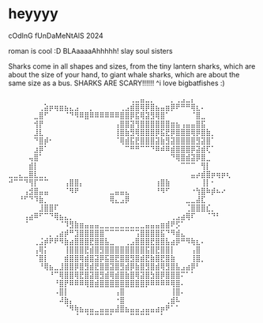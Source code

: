 # heyyyy 
cOdInG fUnDaMeNtAlS 2024

roman is cool
:D
BLAaaaaAhhhhh!
slay soul sisters

Sharks come in all shapes and sizes, from the tiny lantern sharks, which are about the size of your hand, to giant whale sharks, which are about the same size as a bus.
SHARKS ARE SCARY!!!!!!
^i love bigbatfishes
:)

⠀⠀⠀⠀⠀⠀⠀⠀⠀⠀⠀⠀⠀⠀⠀⠀⠀⠀⠀⠀⠀⠀⠀⠀⢀⣀⣤⣀⡀⠀⠀⠀⡀⢀⣠⣀⡄⠀⠀⠀⠀⠀⠀⠀
⠀⠀⠀⠀⠀⠀⢀⣵⡶⢶⣶⣦⣄⣠⠀⠀⡀⠀⠀⠀⠀⠀⢀⣠⣾⣿⢿⡿⣿⣦⣤⣶⡿⠟⠛⠛⢿⣆⠄⠀⠀⠀⠀⠀
⠀⠀⠀⠀⠀⣀⣿⠋⠀⠀⠀⠈⠙⠻⠿⣿⠿⠿⠿⠿⠿⠿⣿⣿⡿⣯⢿⣽⣻⢿⣿⠁⠀⠀⠀⠀⠈⣿⣀⠀⠀⠀⠀⠀
⠀⠀⠀⠀⠀⢺⡟⠀⠀⠀⠀⠀⠀⠀⠀⠀⠀⠀⠀⠀⠀⢠⣿⣿⣽⢻⣿⣿⣿⣿⣿⣿⣶⣦⢠⣤⣤⣿⣯⠀⠀⠀⠀⠀
⠀⠀⠀⠀⠀⣸⣇⠀⠀⠀⠀⠀⠀⠀⠀⠀⠀⠀⠀⠀⠀⢸⣿⣷⣻⢿⣿⣿⣿⡿⣯⣟⡿⣿⣿⣿⢿⡿⣿⣷⡀⠀⠀⠀
⠀⠀⠀⠀⠀⠙⣿⡾⠂⠀⠀⠀⠀⠀⠀⠀⠀⠀⠀⠀⠀⠈⢿⣾⣯⣟⣿⣿⣿⣽⣷⣻⣽⣿⣿⣿⣿⣻⣽⣿⠁⠀⠀⠀
⠀⠀⠀⠀⠀⣰⡿⠁⠀⠀⠀⠀⠀⠀⠀⠀⠀⠀⠀⠀⠀⠀⠀⠉⠛⠛⠉⠉⠙⠿⠾⠿⣾⣿⣿⣿⡿⣽⣾⢏⠁⠀⠀⠀
⠀⠀⠀⠀⢤⣿⠁⠀⠀⠀⠀⠀⠀⠀⠀⠀⠀⠀⠀⠀⠀⠀⠀⠀⠀⠀⠀⠀⠀⠀⠀⠀⠙⢿⣿⣾⣽⡿⣿⣀⠀⠀⠀⠀
⠀⠀⠀⠀⣾⡇⠀⠀⠀⠀⠀⠀⠀⠀⠀⠀⠀⠀⠀⠀⠀⠀⠀⠀⠀⠀⠀⠀⠀⠀⠀⠀⠀⠀⠉⠉⠉⠀⢻⡇⠀⠀⠀⠀
⣀⣀⣄⣀⣿⣇⣀⡀⠀⠀⠀⠀⠀⠀⠀⠀⠀⠀⠀⠀⠀⠀⠀⠀⠀⠀⠀⠀⠀⠀⠀⠀⠀⠀⠀⠀⣤⡴⣾⣿⡶⢶⡶⢆
⠚⠉⠉⠙⢻⡏⠉⠉⠀⠀⠀⢠⣿⣿⡄⠀⠀⠀⠀⠀⠀⠀⠀⠀⠀⠀⠀⠀⠀⢰⣿⣷⠀⠀⠀⠀⠀⠀⢸⡇⠂⠀⠀⠀
⠀⠀⠀⢠⣺⣿⣤⣤⠀⠀⠀⠈⠻⠟⠀⠀⠀⠀⠀⠀⣀⣤⣤⣄⠀⠀⠀⠀⠀⠘⠻⠋⠀⠀⠀⠀⠐⢳⣿⠷⡾⠦⠔⠀
⠀⠀⠘⠋⠙⠹⣷⡀⠀⠀⠀⠀⠀⠀⠀⠀⠀⠀⠀⠀⢿⣄⣠⡿⠀⠀⠀⠀⠀⠀⠀⠀⠀⠀⠀⣀⣀⣼⣏⠀⠀⠀⠀⠀
⠀⠀⠀⠀⠀⠀⣸⣿⣿⠏⠀⠀⠀⠀⠀⠀⠀⠀⠀⠀⠀⠀⠀⠀⠀⠀⠀⠀⠀⠀⠀⠀⠀⠀⠀⢈⣿⣿⣿⣎⡀⠀⠀⠀
⠀⠀⠀⢠⣴⠿⠋⠉⠙⢿⣦⣄⡀⠀⠀⠀⠀⠀⠀⠀⠀⠀⠀⠀⠀⠀⠀⠀⠀⠀⠀⠀⢀⣠⣴⢿⠏⠀⠀⠈⠙⠃⠀⠀
⠀⠀⠀⠈⠀⠀⠀⠀⠀⠀⠈⠹⣻⣷⣶⣤⣤⣤⣀⣀⣀⣀⣀⣀⣀⣀⣀⣤⣤⣤⣶⣾⠟⡫⠁⠀⠀⠀⠀⠀⠀⠀⠀⠀
⠀⠀⠀⠀⠀⠀⠀⠀⡀⢀⣴⡾⠛⣹⣿⣿⣿⣿⣿⠉⠉⠉⠉⠉⠉⢩⣿⣿⣿⣿⣯⠙⠻⣾⣄⠀⠀⠀⠀⠀⠀⠀⠀⠀
⠀⠀⠀⠀⠀⢀⣨⡾⠟⠟⠻⣷⣴⣿⣿⣿⣟⣿⣿⣧⣀⠀⠀⢀⣠⣿⣿⣿⣟⣿⣿⣧⣴⡿⠛⠻⢷⣆⠄⠀⠀⠀⠀⠀
⠀⠀⠀⠀⠀⢠⢿⡅⠀⠀⠀⢸⣿⣿⣿⣟⣾⣿⣻⣿⣿⣿⣿⣿⣿⣿⣿⣯⣿⣟⣿⣿⡇⠀⠀⠀⢠⣿⠀⠀⠀⠀⠀⠀
⠀⠀⠀⠀⠀⠈⣿⡇⠀⠀⠀⣾⣿⣿⢿⣾⣿⣽⡿⣯⣿⣟⣿⣿⣻⣿⣾⣟⣷⣿⣟⣿⣷⠀⠀⠀⢸⣿⡀⠀⠀⠀⠀⠀
⠀⠀⠀⠀⠀⠀⠘⢿⣦⣀⣸⣿⣿⡿⣿⣻⣾⣟⣿⣿⣽⣿⣻⣾⡿⣷⣿⣻⣿⣾⢿⣻⣿⣧⣠⣴⡿⠃⠀⠀⠀⠀⠀⠀
⠀⠀⠀⠀⠀⠀⠀⠀⠘⠉⢿⣿⣿⢿⣟⣿⣽⣿⣻⣾⢿⣾⣿⣷⣿⢿⣽⣿⣳⣿⡿⣿⣿⣿⠍⠁⠁⠀⠀⠀⠀⠀⠀⠀
⠀⠀⠀⠀⠀⠀⠀⠀⠀⠘⣿⡟⠿⠿⠿⢿⣿⣾⣿⣿⣿⣿⣿⣿⣿⣿⣿⡿⠿⠿⠿⠿⢿⣿⠄⠀⠀⠀⠀⠀⠀⠀⠀⠀
⠀⠀⠀⠀⠀⠀⠀⠀⠀⠠⣿⡇⠀⠀⠀⠀⠀⠀⠀⠀⠀⢠⣿⠀⠀⠀⠀⠀⠀⠀⠀⠀⢸⣿⠄⠀⠀⠀⠀⠀⠀⠀⠀⠀
⠀⠀⠀⠀⠀⠀⠀⠀⠀⠀⠼⣷⡄⠀⠀⠀⠀⠀⠀⠀⠀⠐⣿⠀⠀⠀⠀⠀⠀⠀⠀⢀⣾⠧⠀⠀⠀⠀⠀⠀⠀⠀⠀⠀
⠀⠀⠀⠀⠀⠀⠀⠀⠀⠀⠀⠈⠻⢷⣦⣤⣤⣀⣤⣤⣤⣼⣿⣦⣤⣤⣠⣤⣤⣴⡶⠟⠁⠁⠀⠀⠀⠀⠀⠀⠀⠀⠀⠀
⠀⠀⠀⠀⠀⠀⠀⠀⠀⠀⠀⠀⠀⠈⠀⠈⠉⠉⠉⠉⠁⠀⠀⠀⠉⠉⠉⠉⠀⠀⠁⠀⠀⠀⠀⠀⠀⠀⠀⠀⠀⠀⠀⠀

